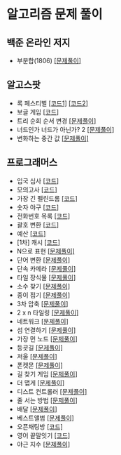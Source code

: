 # 알고리즘 문제 풀이

## 백준 온라인 저지
- 부분합(1806) [[문제풀이]](./src/baekjoon/p1806/Solution.md)


## 알고스팟
- 록 페스티벌  [[코드1]](./src/algospot/FESTIVAL/Main.java) [[코드2]](./src/algospot/FESTIVAL/Main2.java)
- 보글 게임 [[코드]](./src/algospot/BOGGLE/Main.java)
- 트리 순회 순서 변경 [[문제풀이]](./src/algospot/TRAVERSAL/Solution.md)
- 너드인가 너드가 아닌가? 2 [[문제풀이]](./src/algospot/NERD2/Solution.md)
- 변화하는 중간 값 [[문제풀이]](./src/algospot/RUNNINGMEDIAN/Solution.md)

## 프로그래머스
- 입국 심사 [[코드]](./src/programmers/immigrationExamination/Solution.java)
- 모의고사  [[코드]](./src/programmers/mockTest1/Solution.java)
- 가장 긴 펠린드롬  [[코드]](./src/programmers/longestPalindrome/Solution.java)
- 숫자 야구  [[코드]](./src/programmers/numberBaseball/Solution.java)
- 전화번호 목록  [[코드]](./src/programmers/phoneNumberList/Main.java)
- 괄호 변환  [[코드]](./src/programmers/convertParentheses/Solution.java)
- 예산 [[코드]](./src/programmers/budget/Solution.java)
- \[1차\] 캐시 [[코드]](./src/programmers/cache1/Solution.java)
- N으로 표현 [[문제풀이]](./src/programmers/expressionN/Solution.md)
- 단어 변환 [[문제풀이]](./src/programmers/wordConversation/Solution.md)
- 단속 카메라 [[문제풀이]](./src/programmers/IntermittentCamera/Solution.md)
- 타일 장식물 [[문제풀이]](./src/programmers/tileOrnaments/Solution.md)
- 소수 찾기 [[문제풀이]](./src/programmers/findingPrimeNumber/Solution.md)
- 종이 접기 [[문제풀이]](./src/programmers/origami/Solution.md)
- 3차 압축 [[문제풀이]](./src/programmers/compression3/Solution.md)
- 2 x n 타일링  [[문제풀이]](./src/programmers/twoNTiling/Solution.md)
- 네트워크 [[문제풀이]](./src/programmers/network/Solution.md)
- 섬 연결하기 [[문제풀이]](./src/programmers/connectingIslands/Solution.md)
- 가장 먼 노드 [[문제풀이]](./src/programmers/theFarestNode/Solution.md)
- 등굣길 [[문제풀이]](./src/programmers/schoolWay/Solution.md)
- 저울 [[문제풀이]](./src/programmers/scale/Solution.md)
- 폰켓몬 [[문제풀이]](./src/programmers/ponketmon/Solution.md)
- 길 찾기 게임 [[문제풀이]](./src/programmers/wayFindingGames/Solution.md)
- 더 맵게 [[문제풀이]](./src/programmers/moreSpicy/Solution.md)
- 디스트 컨트롤러 [[문제풀이]](./src/programmers/diskController/Solution.md)
- 줄 서는 방법 [[문제풀이]](./src/programmers/howToLineUp/Solution.md)
- 배달 [[문제풀이]](./src/programmers/delivery/Solution.md)
- 베스트앨범 [[문제풀이]](./src/programmers/bestAlbum/Solution.md)
- 오픈채팅방 [[코드]](./src/programmers/openChattingRoom/Solution.java)
- 영어 끝말잇기 [[코드]](./src/programmers/englishWordChain/Solution.java)
- 야근 지수 [[문제풀이]](./src/programmers/nightWork/Solution.md)